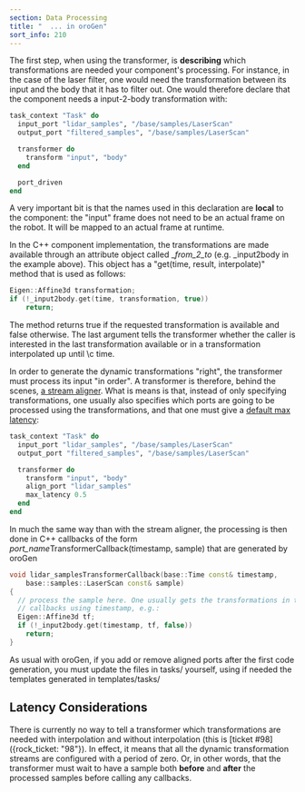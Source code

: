 ```yaml
---
section: Data Processing
title: "  ... in oroGen"
sort_info: 210
---
```

The first step, when using the transformer, is __describing__ which
transformations are needed your component's processing. For instance, in the
case of the laser filter, one would need the transformation between its input
and the body that it has to filter out. One would therefore declare that the
component needs a input-2-body transformation with:

~~~ ruby
task_context "Task" do
  input_port "lidar_samples", "/base/samples/LaserScan"
  output_port "filtered_samples", "/base/samples/LaserScan"

  transformer do
    transform "input", "body"
  end

  port_driven
end
~~~

A very important bit is that the names used in this declaration are __local__ to
the component: the "input" frame does not need to be an actual frame on the
robot. It will be mapped to an actual frame at runtime.

In the C++ component implementation, the transformations are made available
through an attribute object called \__from_2_to_ (e.g. _input2body in the
example above). This object has a "get(time, result, interpolate)" method that
is used as follows:

~~~ cpp
Eigen::Affine3d transformation;
if (!_input2body.get(time, transformation, true))
    return;
~~~

The method returns true if the requested transformation is available and false
otherwise. The last argument tells the transformer whether the caller is
interested in the last transformation available or in a transformation
interpolated up until \c time.

In order to generate the dynamic transformations "right", the transformer must
process its input "in order". A transformer is therefore, behind the scenes, [a
stream aligner](stream_aligner.html). What is means is that, instead of only
specifying transformations, one usually also specifies which ports are going to
be processed using the transformations, and that one must give a [default max
latency](stream_aligner_orogen.html):

~~~ ruby
task_context "Task" do
  input_port "lidar_samples", "/base/samples/LaserScan"
  output_port "filtered_samples", "/base/samples/LaserScan"

  transformer do
    transform "input", "body"
    align_port "lidar_samples"
    max_latency 0.5
  end
end
~~~

In much the same way than with the stream aligner, the processing is then done
in C++ callbacks of the form <em>port_name</em>TransformerCallback(timestamp, sample) that are generated by oroGen 

~~~ cpp
void lidar_samplesTransformerCallback(base::Time const& timestamp,
    base::samples::LaserScan const& sample)
{
  // process the sample here. One usually gets the transformations in these
  // callbacks using timestamp, e.g.:
  Eigen::Affine3d tf;
  if (!_input2body.get(timestamp, tf, false))
    return;
}
~~~

As usual with oroGen, if you add or remove aligned ports after the first code
generation, you must update the files in tasks/ yourself, using if needed the
templates generated in templates/tasks/

Latency Considerations
----------------------
There is currently no way to tell a transformer which transformations are needed
with interpolation and without interpolation (this is [ticket #98]({rock_ticket:
"98"}). In effect, it means that all the dynamic transformation streams are
configured with a period of zero. Or, in other words, that the transformer must
wait to have a sample both __before__ and __after__ the processed samples before
calling any callbacks.

